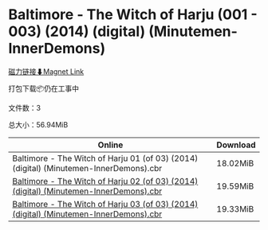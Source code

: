 # Baltimore - The Witch of Harju (001 - 003) (2014) (digital) (Minutemen-InnerDemons)

[磁力链接⬇Magnet Link](magnet:?xt=urn:btih:4fcaf8a494388cac21aa9ca3377f1fe23db2ea47&dn=Baltimore%20-%20The%20Witch%20of%20Harju%20%28001%20-%20003%29%20%282014%29%20%28digital%29%20%28Minutemen-InnerDemons%29)

打包下载📦仍在工事中

文件数：3

总大小：56.94MiB

Online | Download
--- | ---
Baltimore - The Witch of Harju 01 (of 03) (2014) (digital) (Minutemen-InnerDemons).cbr | 18.02MiB
[Baltimore - The Witch of Harju 02 (of 03) (2014) (digital) (Minutemen-InnerDemons).cbr](https://github.com/alicewish/markdown/blob/master/comic/Baltimore-Witch-of-Harju-02-of-03-2014-digital-Minutemen-InnerDemons-cbr.md) | 19.59MiB
[Baltimore - The Witch of Harju 03 (of 03) (2014) (digital) (Minutemen-InnerDemons).cbr](https://github.com/alicewish/markdown/blob/master/comic/Baltimore-Witch-of-Harju-03-of-03-2014-digital-Minutemen-InnerDemons-cbr.md) | 19.33MiB
